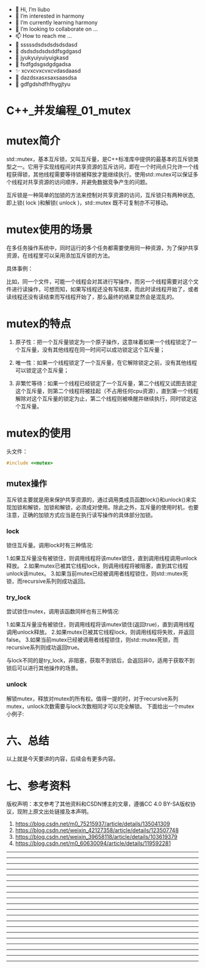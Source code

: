 * 👋 Hi, I’m liubo
* 👀 I’m interested in harmony
* 🌱 I’m currently learning harmony
* 💞️ I’m looking to collaborate on ...
* 📫 How to reach me ...
* 📇 sssssdsdsdsdsdsdasd
* 🎃 dsdsdsdsdsddfsgdgasd
* 🍺 jyukyuiyuiyuigkasd
* 🍥 fsdfgdsgsdgdgadsa
* ✨ xcvxcvxcvxcvdasdaasd
* 🍰 dazdsxasxsaxsaasdsa
* 🚨 gdfgdshdfhfhygjtyu



# C++_并发编程_01_mutex



# mutex简介

std::mutex，基本互斥锁，又叫互斥量，是C++标准库中提供的最基本的互斥锁类型之一。它用于实现线程间对共享资源的互斥访问，即在一个时间点只允许一个线程获得锁，其他线程需要等待锁被释放才能继续执行。使用std::mutex可以保证多个线程对共享资源的访问顺序，并避免数据竞争产生的问题。



互斥锁是一种简单的加锁的方法来控制对共享资源的访问，互斥锁只有两种状态,即上锁( lock )和解锁( unlock )，std::mutex 既不可复制亦不可移动。



# mutex使用的场景

在多任务操作系统中，同时运行的多个任务都需要使用同一种资源，为了保护共享资源，在线程里可以采用添加互斥锁的方法。



具体事例：

比如，同一个文件，可能一个线程会对其进行写操作，而另一个线程需要对这个文件进行读操作，可想而知，如果写线程还没有写结束，而此时读线程开始了，或者读线程还没有读结束而写线程开始了，那么最终的结果显然会是混乱的。





# mutex的特点

1. 原子性：把一个互斥量锁定为一个原子操作，这意味着如果一个线程锁定了一个互斥量，没有其他线程在同一时间可以成功锁定这个互斥量；

2. 唯一性：如果一个线程锁定了一个互斥量，在它解除锁定之前，没有其他线程可以锁定这个互斥量；

3. 非繁忙等待：如果一个线程已经锁定了一个互斥量，第二个线程又试图去锁定这个互斥量，则第二个线程将被挂起（不占用任何cpu资源），直到第一个线程解除对这个互斥量的锁定为止，第二个线程则被唤醒并继续执行，同时锁定这个互斥量。

# mutex的使用

头文件：

```c++
#include <<mutex>
```

## mutex操作

互斥锁主要就是用来保护共享资源的，通过调用类成员函数lock()和unlock()来实现加锁和解锁，加锁和解锁，必须成对使用。除此之外，互斥量的使用时机，也要注意，正确的加锁方式应当是在执行读写操作的具体部分加锁。

### lock

锁住互斥量。调用lock时有三种情况:

1.如果互斥量没有被锁住，则调用线程将该mutex锁住，直到调用线程调用unlock释放。
2.如果mutex已被其它线程lock，则调用线程将被阻塞，直到其它线程unlock该mutex。
3.如果当前mutex已经被调用者线程锁住，则std::mutex死锁，而recursive系列则成功返回。

### try_lock

尝试锁住mutex，调用该函数同样也有三种情况:

1.如果互斥量没有被锁住，则调用线程将该mutex锁住(返回true)，直到调用线程调用unlock释放。
2.如果mutex已被其它线程lock，则调用线程将失败，并返回false。
3.如果当前mutex已经被调用者线程锁住，则std::mutex死锁，而recursive系列则成功返回true。



与lock不同的是try_lock，非阻塞，获取不到锁后，会返回非0，适用于获取不到锁后可以进行其他操作的场景。



### unlock

解锁mutex，释放对mutex的所有权。值得一提的时，对于recursive系列mutex，unlock次数需要与lock次数相同才可以完全解锁。
下面给出一个mutex小例子:
















































# 六、总结

以上就是今天要讲的内容，后续会有更多内容。



# 七、参考资料

版权声明：本文参考了其他资料和CSDN博主的文章，遵循CC 4.0 BY-SA版权协议，现附上原文出处链接及本声明。

1. https://blog.csdn.net/m0_75215937/article/details/135041309
2. https://blog.csdn.net/weixin_42127358/article/details/123507748
3. https://blog.csdn.net/weixin_39658118/article/details/103619379
4. https://blog.csdn.net/m0_60630094/article/details/119592281

















---
---
---
---
---
---
---
---
---
---
---
---
---
---
---
---
---
---
---
---


